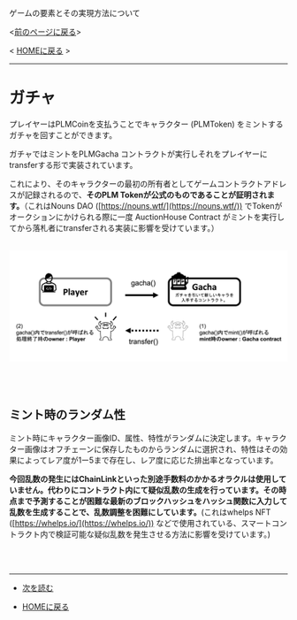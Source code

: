 
ゲームの要素とその実現方法について

<[前のページに戻る](./32_coin.md)>

 < [HOMEに戻る](../../README.md)   >
___
# ガチャ

プレイヤーはPLMCoinを支払うことでキャラクター (PLMToken) をミントするガチャを回すことができます。

ガチャではミントをPLMGacha コントラクトが実行しそれをプレイヤーにtransferする形で実装されています。

これにより、そのキャラクターの最初の所有者としてゲームコントラクトアドレスが記録されるので、**そのPLM Tokenが公式のものであることが証明されます。**（これはNouns DAO ([https://nouns.wtf/](https://nouns.wtf/)) でTokenがオークションにかけられる際に一度 AuctionHouse Contract がミントを実行してから落札者にtransferされる実装に影響を受けています。）
<br></br>

![gacha.png](../img/../imgs/gachaHouse.png)

<br></br>
## ミント時のランダム性
ミント時にキャラクター画像ID、属性、特性がランダムに決定します。キャラクター画像はオフチェーンに保存したものからランダムに選択され、特性はその効果によってレア度が1ー5まで存在し、レア度に応じた排出率となっています。

**今回乱数の発生にはChainLinkといった別途手数料のかかるオラクルは使用していません。代わりにコントラクト内にて疑似乱数の生成を行っています。その時点まで予測することが困難な最新のブロックハッシュをハッシュ関数に入力して乱数を生成することで、乱数調整を困難にしています。**(これはwhelps NFT ([https://whelps.io/](https://whelps.io/)) などで使用されている、スマートコントラクト内で検証可能な疑似乱数を発生させる方法に影響を受けています。) 




<br></br>

---
- [次を読む ](./34_stamina.md)

- [HOMEに戻る](../../README.md) 
